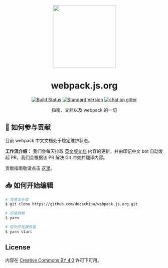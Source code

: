 <div align="center">
  <a href="https://github.com/webpack/webpack">
    <img width="200" height="200" src="https://webpack.js.org/assets/icon-square-big.svg" />
  </a>
  <h1>webpack.js.org</h1>

[![Build Status][build-status]][build-status-url]
[![Standard Version][release]][release-url]
[![chat on gitter][chat]][chat-url]

指南、文档以及 webpack 的一切

</div>

## 📝 如何参与贡献

目前 webpack 中文文档处于稳定维护状态。

**工作流介绍：** 我们会每天拉取 [英文版文档](https://github.com/webpack/webpack/tree/main) 内容的更新，并由印记中文 bot 自动发起 PR，我们会根据该 PR 解决 Git 冲突并翻译内容。

贡献指南敬请点击 [这里](https://github.com/docschina/webpack.js.org/issues/749)。

## 📥 如何开始编辑

```bash
# 克隆本仓库
$ git clone https://github.com/docschina/webpack.js.org.git

# 安装依赖
$ yarn

# 启动开发服务器
$ yarn start
```

## License

内容在 [Creative Commons BY 4.0](https://creativecommons.org/licenses/by/4.0/) 许可下可用。

[webpack5-milestone-url]: https://github.com/webpack/webpack.js.org/issues?q=is%3Aopen+is%3Aissue+milestone%3A%22webpack+5%22
[build-status]: https://github.com/webpack/webpack.js.org/workflows/Deploy/badge.svg
[build-status-url]: https://github.com/webpack/webpack.js.org/actions
[chat]: https://badges.gitter.im/webpack/webpack.svg
[chat-url]: https://gitter.im/webpack/webpack
[release]: https://img.shields.io/badge/release-standard%20version-brightgreen.svg
[release-url]: https://github.com/conventional-changelog/standard-version
